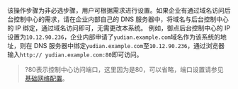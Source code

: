 该操作步骤为非必选步骤，用户可根据需求进行设置。如果企业有通过域名访问后台控制中心的需求，请在企业内部自己的 DNS 服务器中，将域名与后台控制中心的 IP 绑定，通过域名访问即可，无需更改本系统。
例如，御点后台控制中心的 IP 设置为`10.12.90.236`，企业内部申请了`yudian.example.com`域名作为该系统的地址，则在 DNS 服务器中绑定`yudian.example.com`至`10.12.90.236`，通过浏览器输入`http://
yudian.example.com:80`即可访问。
>?80表示控制中心访问端口，这里因为是80，可以省略，端口设置请参见 [基础网络配置](https://cloud.tencent.com/document/product/1009/39926)。
